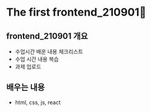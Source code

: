 # The first frontend_210901🙂
## frontend_210901 개요
- 수업시간 배운 내용 체크리스트
- 수업 시간 내용 복습
- 과제 업로드

## 배우는 내용
- html,  css,  js, react
